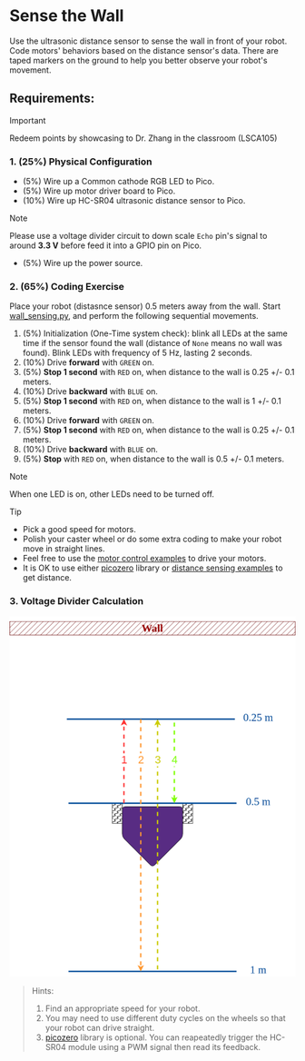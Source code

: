 # Sense the Wall 
Use the ultrasonic distance sensor to sense the wall in front of your robot. 
Code motors' behaviors based on the distance sensor's data. 
There are taped markers on the ground to help you better observe your robot's movement. 

## Requirements:
> [!IMPORTANT]
> Redeem points by showcasing to Dr. Zhang in the classroom (LSCA105)

### 1. (25%) Physical Configuration
- (5%) Wire up a Common cathode RGB LED to Pico.
- (5%) Wire up motor driver board to Pico.
- (10%) Wire up HC-SR04 ultrasonic distance sensor to Pico. 
> [!NOTE]
> Please use a voltage divider circuit to down scale `Echo` pin's signal to around **3.3 V** before feed it into a GPIO pin on Pico.
- (5%) Wire up the power source.
    
### 2. (65%) Coding Exercise
Place your robot (distasnce sensor) 0.5 meters away from the wall. Start [wall_sensing.py](wall_sensing.py), and perform the following sequential movements.

1. (5%) Initialization (One-Time system check): blink all LEDs at the same time if the sensor found the wall (distance of `None` means no wall was found).
Blink LEDs with frequency of 5 Hz, lasting 2 seconds.
2. (10%) Drive **forward** with `GREEN` on.
3. (5%) **Stop 1 second** with `RED` on, when distance to the wall is 0.25 +/- 0.1 meters.
4. (10%) Drive **backward** with `BLUE` on.
5. (5%) **Stop 1 second** with `RED` on, when distance to the wall is 1 +/- 0.1 meters.
6. (10%) Drive **forward** with `GREEN` on.
7. (5%) **Stop 1 second** with `RED` on, when distance to the wall is 0.25 +/- 0.1 meters.
8. (10%) Drive **backward** with `BLUE` on.
9. (5%) **Stop** with `RED` on, when distance to the wall is 0.5 +/- 0.1 meters.

> [!NOTE]
> When one LED is on, other LEDs need to be turned off.

> [!TIP]
> - Pick a good speed for motors.
> - Polish your caster wheel or do some extra coding to make your robot move in straight lines.
> - Feel free to use the [motor control examples](https://github.com/linzhangUCA/3421example-motor_control) to drive your motors.
> - It is OK to use either [picozero](https://picozero.readthedocs.io/en/latest/) library or [distance sensing examples](https://github.com/linzhangUCA/3421example-ultrasonic_sensor) to get distance.

### 3. Voltage Divider Calculation


![wall_sense](/wall_sensing.png)

> Hints:
> 1. Find an appropriate speed for your robot.
> 2. You may need to use different duty cycles on the wheels so that your robot can drive straight.
> 3. [picozero](https://picozero.readthedocs.io/en/latest/) library is optional. You can reapeatedly trigger the HC-SR04 module using a PWM signal then read its feedback.


